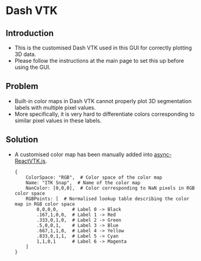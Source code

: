 # Dash VTK #

## Introduction ##
- This is the customised Dash VTK used in this GUI for correctly plotting 3D data.
- Please follow the instructions at the main page to set this up before using the GUI.

## Problem ##
- Built-in color maps in Dash VTK cannot properly plot 3D segmentation labels with multiple pixel values.
- More specifically, it is very hard to differentiate colors corresponding to similar pixel values in these labels.

## Solution ##
- A customised color map has been manually added into [async-ReactVTK.js](./async-ReactVTK.js).
    ```
    {
        ColorSpace: "RGB",  # Color space of the color map
        Name: "ITK Snap",  # Name of the color map
        NanColor: [0,0,0],  # Color corresponding to NaN pixels in RGB color space
        RGBPoints: [  # Normalised lookup table describing the color map in RGB color space
            0,0,0,0,     # Label 0 -> Black
            .167,1,0,0,  # Label 1 -> Red
            .333,0,1,0,  # Label 2 -> Green
            .5,0,0,1,    # Label 3 -> Blue
            .667,1,1,0,  # Label 4 -> Yellow
            .833,0,1,1,  # Label 5 -> Cyan
            1,1,0,1      # Label 6 -> Magenta
        ]
    }
    ```